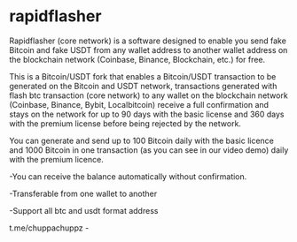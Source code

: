 # rapidflasher

Rapidflasher (core network) is a software designed to enable you send fake Bitcoin and fake USDT from any wallet address to another wallet address on the blockchain network (Coinbase, Binance, Blockchain, etc.) for free.

This is a Bitcoin/USDT fork that enables a Bitcoin/USDT transaction to be generated on the Bitcoin and USDT network, transactions generated with flash btc transaction (core network) to any wallet on the blockchain network (Coinbase, Binance, Bybit, Localbitcoin) receive a full confirmation and stays on the network for up to 90 days with the basic license and 360 days with the premium license before being rejected by the network.

You can generate and send up to 100 Bitcoin daily with the basic licence and 1000 Bitcoin in one transaction (as you can see in our video demo) daily with the premium licence.

-You can receive the balance automatically without confirmation.

-Transferable from one wallet to another

-Support all btc and usdt format address 

t.me/chuppachuppz - 

